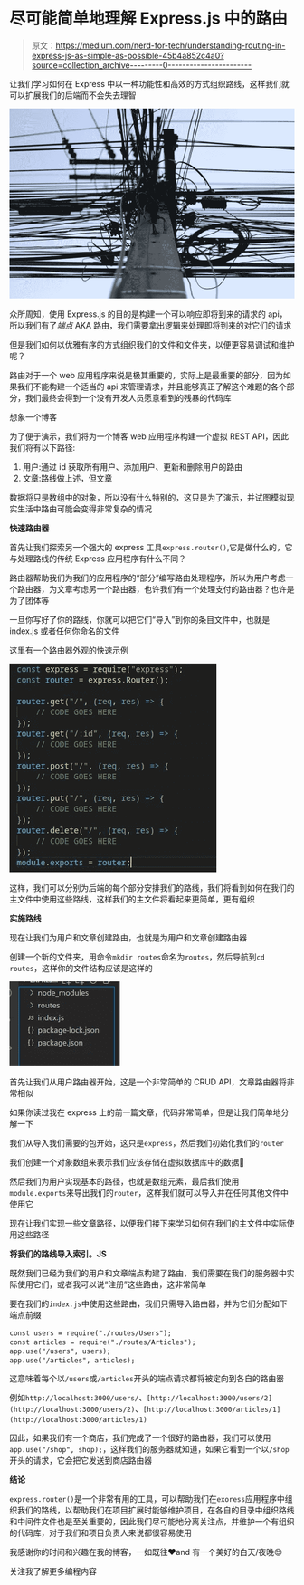 # 尽可能简单地理解 Express.js 中的路由

> 原文：<https://medium.com/nerd-for-tech/understanding-routing-in-express-js-as-simple-as-possible-45b4a852c4a0?source=collection_archive---------0----------------------->

让我们学习如何在 Express 中以一种功能性和高效的方式组织路线，这样我们就可以扩展我们的后端而不会失去理智

![](img/a75204e961068b5163d6c99c0703754e.png)

众所周知，使用 Express.js 的目的是构建一个可以响应即将到来的请求的 api，所以我们有了*端点* AKA 路由，我们需要拿出逻辑来处理即将到来的对它们的请求

但是我们如何以优雅有序的方式组织我们的文件和文件夹，以便更容易调试和维护呢？

路由对于一个 web 应用程序来说是极其重要的，实际上是最重要的部分，因为如果我们不能构建一个适当的 api 来管理请求，并且能够真正了解这个难题的各个部分，我们最终会得到一个没有开发人员愿意看到的残暴的代码库

想象一个博客

为了便于演示，我们将为一个博客 web 应用程序构建一个虚拟 REST API，因此我们将有以下路径:

1.  用户:通过 id 获取所有用户、添加用户、更新和删除用户的路由
2.  文章:路线做上述，但文章

数据将只是数组中的对象，所以没有什么特别的，这只是为了演示，并试图模拟现实生活中路由可能会变得非常复杂的情况

**快速路由器**

首先让我们探索另一个强大的 express 工具`express.router()`,它是做什么的，它与处理路线的传统 Express 应用程序有什么不同？

路由器帮助我们为我们的应用程序的“部分”编写路由处理程序，所以为用户考虑一个路由器，为文章考虑另一个路由器，也许我们有一个处理支付的路由器？也许是为了团体等

一旦你写好了你的路线，你就可以把它们“导入”到你的条目文件中，也就是 index.js 或者任何你命名的文件

这里有一个路由器外观的快速示例

![](img/ddbb897936fbd58659151ce6717a7ce7.png)

这样，我们可以分别为后端的每个部分安排我们的路线，我们将看到如何在我们的主文件中使用这些路线，这样我们的主文件将看起来更简单，更有组织

**实施路线**

现在让我们为用户和文章创建路由，也就是为用户和文章创建路由器

创建一个新的文件夹，用命令`mkdir routes`命名为`routes`，然后导航到`cd routes`，这样你的文件结构应该是这样的

![](img/53204ca271d83428c17ba6e735a0fd9d.png)

首先让我们从用户路由器开始，这是一个非常简单的 CRUD API，文章路由器将非常相似

如果你读过我在 express 上的前一篇文章，代码非常简单，但是让我们简单地分解一下

我们从导入我们需要的包开始，这只是`express`，然后我们初始化我们的`router`

我们创建一个对象数组来表示我们应该存储在虚拟数据库中的数据🤪

然后我们为用户实现基本的路径，也就是数组元素，最后我们使用`module.exports`来导出我们的`router`，这样我们就可以导入并在任何其他文件中使用它

现在让我们实现一些文章路径，以便我们接下来学习如何在我们的主文件中实际使用这些路径

**将我们的路线导入索引。JS**

既然我们已经为我们的用户和文章端点构建了路由，我们需要在我们的服务器中实际使用它们，或者我可以说“注册”这些路由，这非常简单

要在我们的`index.js`中使用这些路由，我们只需导入路由器，并为它们分配如下端点前缀

```
const users = require("./routes/Users");
const articles = require("./routes/Articles");
app.use("/users", users);
app.use("/articles", articles);
```

这意味着每个以`/users`或`/articles`开头的端点请求都将被定向到各自的路由器

例如`http://localhost:3000/users/`、`[http://localhost:3000/users/2](http://localhost:3000/users/2)`、`[http://localhost:3000/articles/1](http://localhost:3000/articles/1)`

因此，如果我们有一个商店，我们完成了一个很好的路由器，我们可以使用`app.use("/shop", shop);`，这样我们的服务器就知道，如果它看到一个以`/shop`开头的请求，它会把它发送到商店路由器

**结论**

`express.router()`是一个非常有用的工具，可以帮助我们在`exoress`应用程序中组织我们的路线，以帮助我们在项目扩展时能够维护项目，在各自的目录中组织路线和中间件文件也是至关重要的，因此我们尽可能地分离关注点，并维护一个有组织的代码库，对于我们和项目负责人来说都很容易使用

我感谢你的时间和兴趣在我的博客，一如既往♥️and 有一个美好的白天/夜晚😊

关注我了解更多编程内容